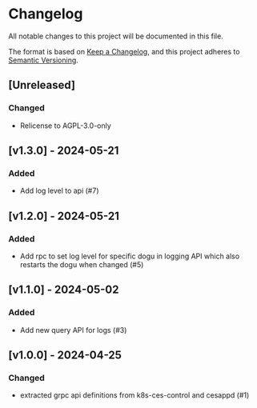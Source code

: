 # Changelog

All notable changes to this project will be documented in this file.

The format is based on [Keep a Changelog](https://keepachangelog.com/en/1.0.0/),
and this project adheres to [Semantic Versioning](https://semver.org/spec/v2.0.0.html).

## [Unreleased]
### Changed
- Relicense to AGPL-3.0-only

## [v1.3.0] - 2024-05-21
### Added
- Add log level to api (#7)

## [v1.2.0] - 2024-05-21
### Added
- Add rpc to set log level for specific dogu in logging API which also restarts the dogu when changed (#5)

## [v1.1.0] - 2024-05-02
### Added
- Add new query API for logs (#3)

## [v1.0.0] - 2024-04-25
### Changed
- extracted grpc api definitions from k8s-ces-control and cesappd (#1)
